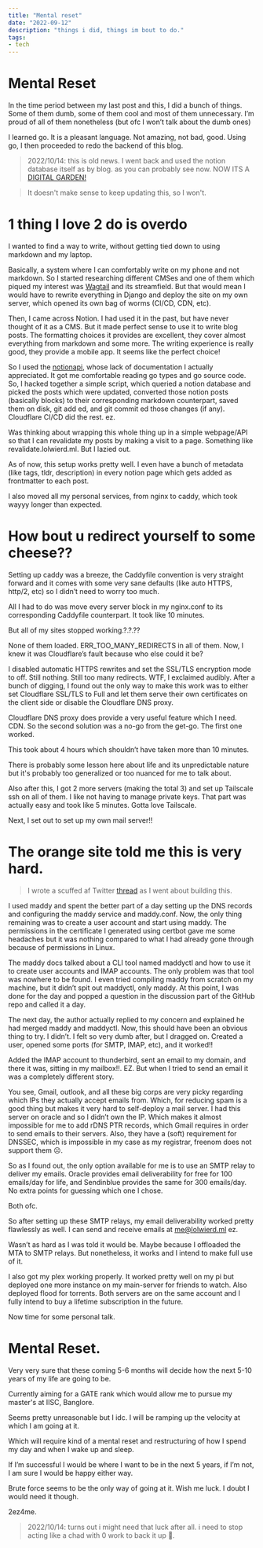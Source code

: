 ```yaml
---
title: "Mental reset"
date: "2022-09-12"
description: "things i did, things im bout to do."
tags: 
- tech
---
```

# Mental Reset

In the time period between my last post and this, I did a bunch of things. Some of them dumb, some of them cool and most of them unnecessary. I’m proud of all of them nonetheless (but ofc I won’t talk about the dumb ones)

I learned go. It is a pleasant language. Not amazing, not bad, good. Using go, I then proceeded to redo the backend of this blog. 

> 2022/10/14: this is old news. I went back and used the notion database itself as by blog. as you can probably see now.
>  NOW ITS A [DIGITAL GARDEN!](https://joelhooks.com/digital-garden/)

> It doesn't make sense to keep updating this, so I won't.

# 1 thing I love 2 do is overdo

I wanted to find a way to write, without getting tied down to using markdown and my laptop.

Basically, a system where I can comfortably write on my phone and not markdown. So I started researching different CMSes and one of them which piqued my interest was [Wagtail](https://wagtail.org/) and its streamfield. But that would mean I would have to rewrite everything in Django and deploy the site on my own server, which opened its own bag of worms (CI/CD, CDN, etc). 

Then, I came across Notion. I had used it in the past, but have never thought of it as a CMS. But it made perfect sense to use it to write blog posts. The formatting choices it provides are excellent, they cover almost everything from markdown and some more. The writing experience is really good, they provide a mobile app. It seems like the perfect choice!

So I used the [notionapi](https://github.com/jomei/notionapi), whose lack of documentation I actually appreciated. It got me comfortable reading go types and go source code. So, I hacked together a simple script, which queried a notion database and picked the posts which were updated, converted those notion posts (basically blocks) to their corresponding markdown counterpart, saved them on disk, git add ed, and git commit ed those changes (if any). Cloudflare CI/CD did the rest. ez.

Was thinking about wrapping this whole thing up in a simple webpage/API so that I can revalidate my posts by making a visit to a page. Something like revalidate.lolwierd.ml. But I lazied out.

As of now, this setup works pretty well. I even have a bunch of metadata (like tags, tldr, description) in every notion page which gets added as frontmatter to each post. 

I also moved all my personal services, from nginx to caddy, which took wayyy longer than expected.

# How bout u redirect yourself to some cheese??

Setting up caddy was a breeze, the Caddyfile convention is very straight forward and it comes with some very sane defaults (like auto HTTPS, http/2, etc) so I didn’t need to worry too much.

All I had to do was move every server block in my nginx.conf to its corresponding Caddyfile counterpart. It took like 10 minutes.

But all of my sites stopped working.?.?.??

None of them loaded. ERR_TOO_MANY_REDIRECTS in all of them. Now, I knew it was Cloudflare’s fault because who else could it be?

I disabled automatic HTTPS rewrites and set the SSL/TLS encryption mode to off. Still nothing. Still too many redirects. WTF, I exclaimed audibly. After a bunch of digging, I found out the only way to make this work was to either set Cloudflare SSL/TLS to Full and let them serve their own certificates on the client side or disable the Cloudflare DNS proxy.

Cloudflare DNS proxy does provide a very useful feature which I need. CDN. So the second solution was a no-go from the get-go. The first one worked.

This took about 4 hours which shouldn’t have taken more than 10 minutes.

There is probably some lesson here about life and its unpredictable nature but it's probably too generalized or too nuanced for me to talk about.

Also after this, I got 2 more servers (making the total 3) and set up Tailscale ssh on all of them. I like not having to manage private keys. That part was actually easy and took like 5 minutes. Gotta love Tailscale.

Next, I set out to set up my own mail server!!

# The orange site told me this is very hard.

> I wrote a scuffed af Twitter [thread](https://twitter.com/LOLwierd_/status/1566688228169875456?s=20&t=yrZbybcfF0Ihc0IKwkcdZw) as I went about building this.
> 

I used maddy and spent the better part of a day setting up the DNS records and configuring the maddy service and maddy.conf. Now, the only thing remaining was to create a user account and start using maddy. The permissions in the certificate I generated using certbot gave me some headaches but it was nothing compared to what I had already gone through because of permissions in Linux.

The maddy docs talked about a CLI tool named maddyctl and how to use it to create user accounts and IMAP accounts. The only problem was that tool was nowhere to be found. I even tried compiling maddy from scratch on my machine, but it didn’t spit out maddyctl, only maddy. At this point, I was done for the day and popped a question in the discussion part of the GitHub repo and called it a day.

The next day, the author actually replied to my concern and explained he had merged maddy and maddyctl. Now, this should have been an obvious thing to try. I didn’t. I felt so very dumb after, but I dragged on. Created a user, opened some ports (for SMTP, IMAP, etc), and it worked!!

Added the IMAP account to thunderbird, sent an email to my domain, and there it was, sitting in my mailbox!!. EZ. But when I tried to send an email it was a completely different story. 

You see, Gmail, outlook, and all these big corps are very picky regarding which IPs they actually accept emails from. Which, for reducing spam is a good thing but makes it very hard to self-deploy a mail server. I had this server on oracle and so I didn’t own the IP. Which makes it almost impossible for me to add rDNS PTR records, which Gmail requires in order to send emails to their servers. Also, they have a (soft) requirement for DNSSEC, which is impossible in my case as my registrar, freenom does not support them ☹️.

So as I found out, the only option available for me is to use an SMTP relay to deliver my emails. Oracle provides email deliverability for free for 100 emails/day for life, and Sendinblue provides the same for 300 emails/day. No extra points for guessing which one I chose.

Both ofc.

So after setting up these SMTP relays, my email deliverability worked pretty flawlessly as well. I can send and receive emails at me@lolwierd.ml ez.

Wasn’t as hard as I was told it would be. Maybe because I offloaded the MTA to SMTP relays. But nonetheless, it works and I intend to make full use of it.

I also got my plex working properly. It worked pretty well on my pi but deployed one more instance on my main-server for friends to watch. Also deployed flood for torrents. Both servers are on the same account and I fully intend to buy a lifetime subscription in the future.

Now time for some personal talk. 

# Mental Reset.

Very very sure that these coming 5-6 months will decide how the next 5-10 years of my life are going to be. 

Currently aiming for a GATE rank which would allow me to pursue my master's at IISC, Banglore.

Seems pretty unreasonable but I idc. I will be ramping up the velocity at which I am going at it.

Which will require kind of a mental reset and restructuring of how I spend my day and when I wake up and sleep.

If I’m successful I would be where I want to be in the next 5 years, if I’m not, I am sure I would be happy either way.

Brute force seems to be the only way of going at it. Wish me luck. I doubt I would need it though.

2ez4me.

> 2022/10/14: turns out i might need that luck after all. i need to stop acting like a chad with 0 work to back it up 🙂.

